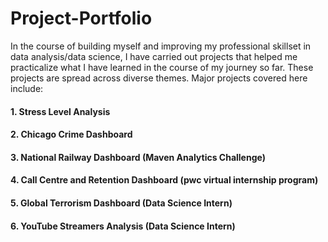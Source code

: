 # Project-Portfolio
In the course of building myself and improving my professional skillset in data analysis/data science, I have carried out projects that helped me practicalize what I have learned in the course of my journey so far. These projects are spread across diverse themes. Major projects covered here include:

#### 1. Stress Level Analysis
#### 2. Chicago Crime Dashboard
#### 3. National Railway Dashboard (Maven Analytics Challenge)
#### 4. Call Centre and Retention Dashboard (pwc virtual internship program)
#### 5. Global Terrorism Dashboard (Data Science Intern)
#### 6. YouTube Streamers Analysis (Data Science Intern)
